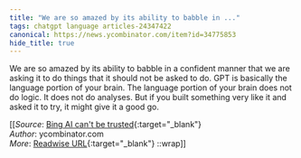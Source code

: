 ```yaml
---
title: "We are so amazed by its ability to babble in ..."
tags: chatgpt language articles-24347422
canonical: https://news.ycombinator.com/item?id=34775853
hide_title: true
---
```


We are so amazed by its ability to babble in a confident manner that we are asking it to do things that it should not be asked to do. GPT is basically the language portion of your brain. The language portion of your brain does not do logic. It does not do analyses. But if you built something very like it and asked it to try, it might give it a good go.


[[_Source_: [Bing AI can't be trusted](https://news.ycombinator.com/item?id=34775853){:target="_blank"}<br>
_Author_: ycombinator.com<br>
_More_: [Readwise URL](https://readwise.io/open/475476020){:target="_blank"}
::wrap]]